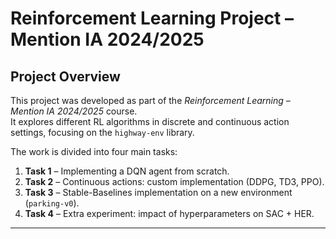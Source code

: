 # Reinforcement Learning Project – Mention IA 2024/2025  

##  Project Overview  
This project was developed as part of the *Reinforcement Learning – Mention IA 2024/2025* course.  
It explores different RL algorithms in discrete and continuous action settings, focusing on the `highway-env` library.  

The work is divided into four main tasks:  
1. **Task 1** – Implementing a DQN agent from scratch.  
2. **Task 2** – Continuous actions: custom implementation (DDPG, TD3, PPO).  
3. **Task 3** – Stable-Baselines implementation on a new environment (`parking-v0`).  
4. **Task 4** – Extra experiment: impact of hyperparameters on SAC + HER.  

---
